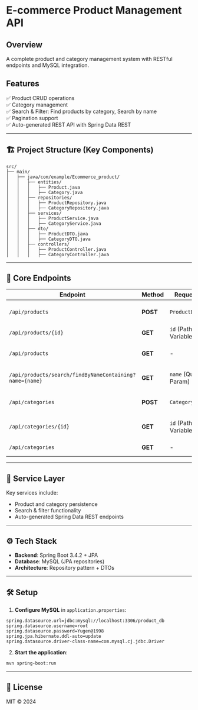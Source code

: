 # E-commerce Product Management API

## Overview
A complete product and category management system with RESTful endpoints and MySQL integration.

## Features
✅ Product CRUD operations  
✅ Category management  
✅ Search & Filter: Find products by category, Search by name  
✅ Pagination support  
✅ Auto-generated REST API with Spring Data REST  

---

## 🏗️ Project Structure (Key Components)
```
src/
├── main/
│   ├── java/com/example/Ecommerce_product/
│   │   ├── entities/
│   │   │   ├── Product.java
│   │   │   ├── Category.java
│   │   ├── repositories/
│   │   │   ├── ProductRepository.java
│   │   │   ├── CategoryRepository.java
│   │   ├── services/
│   │   │   ├── ProductService.java
│   │   │   ├── CategoryService.java
│   │   ├── dto/
│   │   │   ├── ProductDTO.java
│   │   │   ├── CategoryDTO.java
│   │   ├── controllers/
│   │   │   ├── ProductController.java
│   │   │   ├── CategoryController.java
```

---

## 🚀 Core Endpoints
| Endpoint | Method | Request | Response | Description |
|----------|--------|---------|----------|-------------|
| `/api/products` | **POST** | `ProductDTO` | `ProductDTO` | Create a new product |
| `/api/products/{id}` | **GET** | `id` (Path Variable) | `ProductDTO` | Get product by ID |
| `/api/products` | **GET** | - | `List<ProductDTO>` | Get all products (Paginated) |
| `/api/products/search/findByNameContaining?name={name}` | **GET** | `name` (Query Param) | `List<ProductDTO>` | Search products by name |
| `/api/categories` | **POST** | `CategoryDTO` | `CategoryDTO` | Create a new category |
| `/api/categories/{id}` | **GET** | `id` (Path Variable) | `CategoryDTO` | Get category by ID |
| `/api/categories` | **GET** | - | `List<CategoryDTO>` | Get all categories |

---

## 🔧 Service Layer
Key services include:
- Product and category persistence
- Search & filter functionality
- Auto-generated Spring Data REST endpoints

---

## ⚙️ Tech Stack
- **Backend**: Spring Boot 3.4.2 + JPA
- **Database**: MySQL (JPA repositories)
- **Architecture**: Repository pattern + DTOs

---

## 🛠️ Setup
1. **Configure MySQL** in `application.properties`:
```properties
spring.datasource.url=jdbc:mysql://localhost:3306/product_db
spring.datasource.username=root
spring.datasource.password=Yugen@1998
spring.jpa.hibernate.ddl-auto=update
spring.datasource.driver-class-name=com.mysql.cj.jdbc.Driver
```

2. **Start the application**:
```bash
mvn spring-boot:run
```

---

## 📄 License
MIT © 2024

